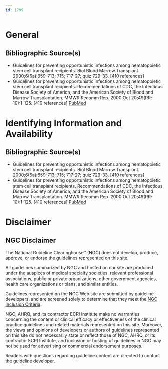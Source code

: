```yaml
---
id: 1799
---
```


# General

## Bibliographic Source(s)

- Guidelines for preventing opportunistic infections among hematopoietic stem cell transplant recipients. Biol Blood Marrow Transplant. 2000;6(6a):659-713; 715; 717-27; quiz 729-33. [410 references]
- Guidelines for preventing opportunistic infections among hematopoietic stem cell transplant recipients. Recommendations of CDC, the Infectious Disease Society of America, and the American Society of Blood and Marrow Transplantation. MMWR Recomm Rep. 2000 Oct 20;49(RR-10):1-125. [410 references] [ PubMed ](http://www.ncbi.nlm.nih.gov/entrez/query.fcgi?cmd=Retrieve&db=pubmed&dopt=Abstract&list_uids=11718124)

# Identifying Information and Availability

## Bibliographic Source(s)

- Guidelines for preventing opportunistic infections among hematopoietic stem cell transplant recipients. Biol Blood Marrow Transplant. 2000;6(6a):659-713; 715; 717-27; quiz 729-33. [410 references]
- Guidelines for preventing opportunistic infections among hematopoietic stem cell transplant recipients. Recommendations of CDC, the Infectious Disease Society of America, and the American Society of Blood and Marrow Transplantation. MMWR Recomm Rep. 2000 Oct 20;49(RR-10):1-125. [410 references] [ PubMed ](http://www.ncbi.nlm.nih.gov/entrez/query.fcgi?cmd=Retrieve&db=pubmed&dopt=Abstract&list_uids=11718124)

# Disclaimer

## NGC Disclaimer

The National Guideline Clearinghouse™ (NGC) does not develop, produce, approve, or endorse the guidelines represented on this site.

All guidelines summarized by NGC and hosted on our site are produced under the auspices of medical specialty societies, relevant professional associations, public or private organizations, other government agencies, health care organizations or plans, and similar entities.

Guidelines represented on the NGC Web site are submitted by guideline developers, and are screened solely to determine that they meet the [NGC Inclusion Criteria](/help-and-about/summaries/inclusion-criteria).

NGC, AHRQ, and its contractor ECRI Institute make no warranties concerning the content or clinical efficacy or effectiveness of the clinical practice guidelines and related materials represented on this site. Moreover, the views and opinions of developers or authors of guidelines represented on this site do not necessarily state or reflect those of NGC, AHRQ, or its contractor ECRI Institute, and inclusion or hosting of guidelines in NGC may not be used for advertising or commercial endorsement purposes.

Readers with questions regarding guideline content are directed to contact the guideline developer.

